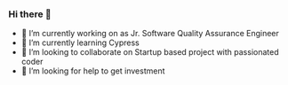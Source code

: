 ### Hi there 👋



- 🔭 I’m currently working on as Jr. Software Quality Assurance Engineer
- 🌱 I’m currently learning Cypress
- 👯 I’m looking to collaborate on Startup based project with passionated coder
- 🤔 I’m looking for help to get investment

